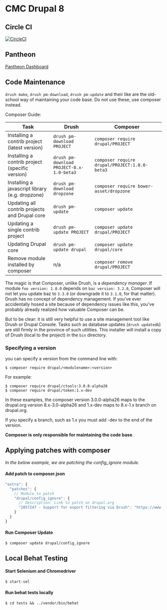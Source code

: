 # CMC Drupal 8

## Circle CI
[![CircleCI](https://circleci.com/gh/Firstturnmedia/cmc.svg?style=svg)](https://circleci.com/gh/Firstturnmedia/cmc)

## Pantheon
[Pantheon Dashboard](https://dashboard.pantheon.io/sites/433e8db8-16c3-441e-bc3b-e533ede92147)

## Code Maintenance
```drush make```, ```drush pm-download```, ```drush pm-update``` and their like are the old-school way of maintaining your code base. Do not use these, use composer instead.

Composer Guide:

| Task                                            | Drush                                         | Composer                                          |
|-------------------------------------------------|-----------------------------------------------|---------------------------------------------------|
| Installing a contrib project (latest version)   | ```drush pm-download PROJECT```               | ```composer require drupal/PROJECT```             |
| Installing a contrib project (specific version) | ```drush pm-download PROJECT-8.x-1.0-beta3``` | ```composer require drupal/PROJECT:1.0.0-beta3``` |
| Installing a javascript library (e.g. dropzone) | ```drush pm-download dropzone```              | ```composer require bower-asset/dropzone```       |
| Updating all contrib projects and Drupal core   | ```drush pm-update```                         | ```composer update```                             |
| Updating a single contrib project               | ```drush pm-update PROJECT```                 | ```composer update drupal/PROJECT```              |
| Updating Drupal core                            | ```drush pm-update drupal```                  | ```composer update drupal/core```                 |
| Remove module installed by composer             | n/a                                           | ```composer remove drupal/PROJECT```              |

The magic is that Composer, unlike Drush, is a *dependency manager*. If module ```foo version: 1.0.0``` depends on ```baz version: 3.2.0```, Composer will not let you update baz to ```3.3.0``` (or downgrade it to ```3.1.0```, for that matter). Drush has no concept of dependency management. If you've ever accidentally hosed a site because of dependency issues like this, you've probably already realized how valuable Composer can be.

But to be clear: it is still very helpful to use a site management tool like Drush or Drupal Console. Tasks such as database updates (```drush updatedb```) are still firmly in the province of such utilities. This installer will install a copy of Drush (local to the project) in the ```bin``` directory.

### Specifying a version
you can specify a version from the command line with:

    $ composer require drupal/<modulename>:<version>

For example:

    $ composer require drupal/ctools:3.0.0-alpha26
    $ composer require drupal/token:1.x-dev

In these examples, the composer version 3.0.0-alpha26 maps to the drupal.org version 8.x-3.0-alpha26 and 1.x-dev maps to 8.x-1.x branch on drupal.org.

If you specify a branch, such as 1.x you must add -dev to the end of the version.

**Composer is only responsible for maintaining the code base**.

## Applying patches with composer

*In the below example, we are patching the config_ignore module.*

#### Add patch to composer.json

```javascript
"extra": {
  "patches": {
    // Module to patch
    "drupal/config_ignore": {
      // Description: Link to patch on drupal.org
      "2857247 - Support for export filtering via Drush": "https://www.drupal.org/files/issues/support_for_export-2857247-12.patch"
    }
  }
}
```

#### Run Composer Update

    $ composer update drupal/config_ignore


## Local Behat Testing

#### Start Selenium and Chromedriver

    $ start-sel

#### Run behat tests locally

    $ cd tests && ../vendor/bin/behat
